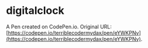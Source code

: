 # digitalclock

A Pen created on CodePen.io. Original URL: [https://codepen.io/terriblecodermydax/pen/eYWKPNv](https://codepen.io/terriblecodermydax/pen/eYWKPNv).

